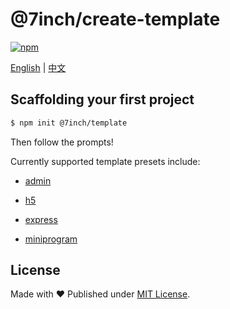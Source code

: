 # @7inch/create-template

[![npm](https://img.shields.io/npm/v/@7inch/create-template)](https://npmjs.com/package/@7inch/create-template)

[English](README.md) | [中文](README.zh-CN.md)

## Scaffolding your first project

```sh
$ npm init @7inch/template
```

Then follow the prompts!

Currently supported template presets include:

- [admin](./template-admin/README.md)

- [h5](./template-h5/README.md)

- [express](./template-express/README.md)

- [miniprogram](./template-miniprogram/README.md)

## License

Made with ❤️ Published under [MIT License](./LICENSE).

